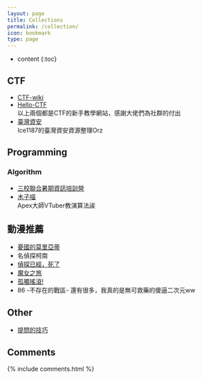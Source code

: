 ```yaml
---
layout: page
title: Collections
permalink: /collection/
icon: bookmark
type: page
---
```


* content
{:toc}

## CTF
* [CTF-wiki](https://github.com/ctf-wiki/ctf-wiki)
* [Hello-CTF](https://github.com/ProbiusOfficial/Hello-CTF) <br>
以上兩個都是CTF的新手教學網站，感謝大佬們為社群的付出<br>
* [臺灣資安](https://github.com/Ice1187/TW-Security-and-CTF-Resource) <br>
Ice1187的臺灣資安資源整理Orz

## Programming
### Algorithm
* [三校聯合暑期資訊培訓營](https://youtube.com/playlist?list=PL_815psSzw1FATzqwJdWaWJHGcH4F6DUz&si=DfG64T1q4hHnpe6H)<br>
* [木子喵](https://space.bilibili.com/27735697/channel/collectiondetail?sid=351108&ctype=0)<br>
Apex大師VTuber教演算法誒<br>

## 動漫推薦
* [憂國的莫里亞蒂](https://youtube.com/playlist?list=PL12UaAf_xzfrpcYrSWfrrDUEtP-ns5OOk&si=MXEHZkW4r4iJjEjI)
* 名偵探柯南
* [偵探已經，死了](https://www.youtube.com/playlist?list=PL12UaAf_xzfp0f8RDbNihOUa460MOzmUJ)
* [魔女之旅](https://youtube.com/playlist?list=PL12UaAf_xzfppH-Grf8YA6mXn6_9nHkrK&si=igvP5ltcvQ6dS1ME)
* [孤獨搖滾!](https://ani.gamer.com.tw/animeVideo.php?sn=31599)
* 86 -不存在的戰區-
還有很多，我真的是無可救藥的傻逼二次元ww<br>

## Other
* [提問的技巧](https://github.com/ryanhanwu/How-To-Ask-Questions-The-Smart-Way)


## Comments

{% include comments.html %}
